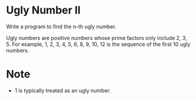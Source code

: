 # Ugly Number II 
Write a program to find the n-th ugly number.

Ugly numbers are positive numbers whose prime factors only include 2, 3, 5. For
example, 1, 2, 3, 4, 5, 6, 8, 9, 10, 12 is the sequence of the first 10 ugly
numbers.

# Note 
* 1 is typically treated as an ugly number.
